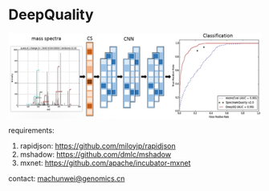 # DeepQuality

 <img src="https://github.com/horsepurve/DeepQuality/blob/master/img/figure_1.png" alt="figure_1" align=center />



requirements:
1. rapidjson: https://github.com/miloyip/rapidjson
2. mshadow: https://github.com/dmlc/mshadow
3. mxnet: https://github.com/apache/incubator-mxnet

contact: machunwei@genomics.cn
